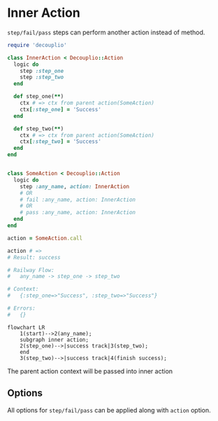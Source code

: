 # Inner Action

`step/fail/pass` steps can perform another action instead of method.

```ruby
require 'decouplio'

class InnerAction < Decouplio::Action
  logic do
    step :step_one
    step :step_two
  end

  def step_one(**)
    ctx # => ctx from parent action(SomeAction)
    ctx[:step_one] = 'Success'
  end

  def step_two(**)
    ctx # => ctx from parent action(SomeAction)
    ctx[:step_two] = 'Success'
  end
end


class SomeAction < Decouplio::Action
  logic do
    step :any_name, action: InnerAction
    # OR
    # fail :any_name, action: InnerAction
    # OR
    # pass :any_name, action: InnerAction
  end
end

action = SomeAction.call

action # =>
# Result: success

# Railway Flow:
#   any_name -> step_one -> step_two

# Context:
#   {:step_one=>"Success", :step_two=>"Success"}

# Errors:
#   {}
```

  ```mermaid
  flowchart LR
      1(start)-->2(any_name);
      subgraph inner action;
      2(step_one)-->|success track|3(step_two);
      end
      3(step_two)-->|success track|4(finish success);
  ```

The parent action context will be passed into inner action

## Options
All options for `step/fail/pass` can be applied along with `action` option.
